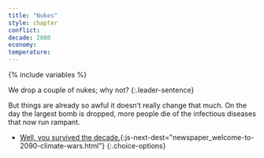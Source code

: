 ```yaml
---
title: "Nukes"
style: chapter
conflict: 
decade: 2080
economy: 
temperature: 
---
```


{% include variables %}

We drop a couple of nukes; why not? 
{:.leader-sentence}

But things are already so awful it doesn’t really change that much. On the day the largest bomb is dropped, more people die of the infectious diseases that now run rampant.

- [Well, you survived the decade.](part-page_2090.html){:js-next-dest="newspaper_welcome-to-2090-climate-wars.html"}
{:.choice-options}
